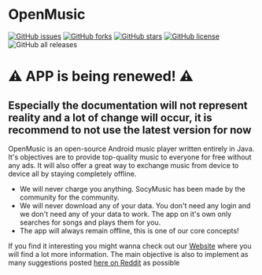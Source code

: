 # OpenMusic
[![GitHub issues](https://img.shields.io/github/issues/Benji377/OpenMusic)](https://github.com/Benji377/OpenMusic/issues) [![GitHub forks](https://img.shields.io/github/forks/Benji377/OpenMusic)](https://github.com/Benji377/OpenMusic/network) [![GitHub stars](https://img.shields.io/github/stars/Benji377/OpenMusic)](https://github.com/Benji377/SocyMusic/stargazers) [![GitHub license](https://img.shields.io/github/license/Benji377/OpenMusic)](https://github.com/Benji377/OpenMusic/blob/main/LICENSE)
![GitHub all releases](https://img.shields.io/github/downloads/Benji377/OpenMusic/total)

# :warning: APP is being renewed! :warning:
## Especially the documentation will not represent reality and a lot of change will occur, it is recommend to not use the latest version for now


OpenMusic is an open-source Android music player written entirely in Java. It's objectives are to provide top-quality music to everyone for free without any ads. It will also offer a great way to exchange music from device to device all by staying completely offline.

- We will never charge you anything. SocyMusic has been made by the community for the community.
- We will never download any of your data. You don't need any login and we don't need any of your data to work. The app on it's own only searches for songs and plays them for you.
- The app will always remain offline, this is one of our core concepts!

If you find it interesting you might wanna check out our [Website](https://benji377.github.io/OpenMusic/) where you will find a lot more information.
The main objective is also to implement as many suggestions posted [here on Reddit](https://www.reddit.com/r/androidapps/comments/ph1iue/what_are_some_features_you_would_ike_to_see_in_an/) as possible
